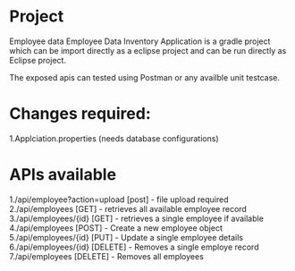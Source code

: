 # Project
 Employee data
Employee Data Inventory Application is a gradle project which can be import directly as a eclipse project and can be run directly 
as Eclipse project. 

The exposed apis can tested using Postman or any availble unit testcase.

Changes required:
================
1.Applciation.properties (needs database configurations)


APIs available
==============
1./api/employee?action=upload [post] - file upload required
2./api/employees [GET]	- retrieves all available employee record
3./api/employees/{id} [GET] - retrieves a single employee if available
4./api/employees [POST]	- Create a new employee object 
5./api/employees/{id} [PUT] - Update a single employee details
6./api/employees/{id} [DELETE] - Removes a single employe record
7./api/employees [DELETE] - Removes all employees